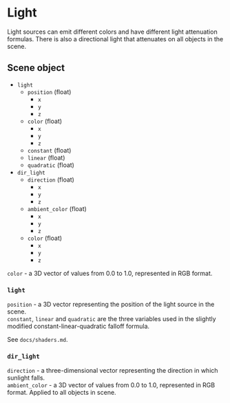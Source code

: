 # Light

Light sources can emit different colors and have different light attenuation formulas.
There is also a directional light that attenuates on all objects in the scene.

## Scene object

* `light`
  * `position` (float)
    * `x`
    * `y`
    * `z`
  * `color` (float)
    * `x`
    * `y`
    * `z`
  * `constant` (float)
  * `linear` (float)
  * `quadratic` (float)
* `dir_light`
  * `direction` (float)
    * `x`
    * `y`
    * `z`
  * `ambient_color` (float)
    * `x`
    * `y`
    * `z`
  * `color` (float)
    * `x`
    * `y`
    * `z`

`color` - a 3D vector of values from 0.0 to 1.0, represented in RGB format.

### `light`

`position` - a 3D vector representing the position of the light source in the scene.\
`constant`, `linear` and `quadratic` are the three variables used in the slightly modified constant-linear-quadratic falloff formula.

See `docs/shaders.md`.

### `dir_light`

`direction` - a three-dimensional vector representing the direction in which sunlight falls.\
`ambient_color` - a 3D vector of values from 0.0 to 1.0, represented in RGB format. Applied to all objects in scene.
